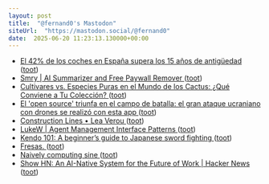 ```yaml
---
layout: post
title:  "@fernand0's Mastodon"
siteUrl:  "https://mastodon.social/@fernand0"
date:  2025-06-20 11:23:13.130000+00:00
---
```

*  [El 42% de los coches en España supera los 15 años de antigüedad ](https://neomotor.epe.es/actualidad/el-42-de-los-coches-en-espana-supera-los-15-anos-de-antiguedad-EI192152) ([toot](https://mastodon.social/@fernand0/114715432919105306))
*  [Smry \| AI Summarizer and Free Paywall Remover ](https://www.smry.ai) ([toot](https://mastodon.social/@fernand0/114715126383504999))
*  [Cultivares vs. Especies Puras en el Mundo de los Cactus: ¿Qué Conviene a Tu Colección? ](https://asociacionacua.org/cultivares-vs-especies-puras-en-el-mundo-de-los-cactus-que-conviene-a-tu-coleccio) ([toot](https://mastodon.social/@fernand0/114714880939797930))
*  [El 'open source' triunfa en el campo de batalla: el gran ataque ucraniano con drones se realizó con esta app ](https://www.genbeta.com/actualidad/open-source-triunfa-campo-batalla-gran-ataque-ucraniano-drones-se-realizo-esta-ap) ([toot](https://mastodon.social/@fernand0/114714716605926944))
*  [Construction Lines • Lea Verou ](https://lea.verou.me/blog/2025/construction-lines) ([toot](https://mastodon.social/@fernand0/114713022378963041))
*  [LukeW \| Agent Management Interface Patterns ](https://www.lukew.com/ff/entry.asp?210) ([toot](https://mastodon.social/@fernand0/114711291986337675))
*  [Kendo 101: A beginner’s guide to Japanese sword fighting ](https://globalvoices.org/2025/05/24/kendo-101-a-beginners-guide-to-japanese-sword-fighting) ([toot](https://mastodon.social/@fernand0/114710996474637730))
*  [Fresas. ](https://avecesunafoto.wordpress.com/2025/06/19/fresas-2) ([toot](https://mastodon.social/@fernand0/114710939639350407))
*  [Naively computing sine ](https://www.johndcook.com/blog/2025/06/09/naive-sine) ([toot](https://mastodon.social/@fernand0/114710728655136641))
*  [Show HN: An AI-Native System for the Future of Work \| Hacker News ](https://news.ycombinator.com/item?id=4412338) ([toot](https://mastodon.social/@fernand0/114710545666649085))
